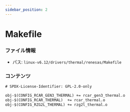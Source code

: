 ```yaml
---
sidebar_position: 2
---
```

# Makefile

### ファイル情報

- パス: `linux-v6.12/drivers/thermal/renesas/Makefile`

### コンテンツ

```txt
# SPDX-License-Identifier: GPL-2.0-only

obj-$(CONFIG_RCAR_GEN3_THERMAL)	+= rcar_gen3_thermal.o
obj-$(CONFIG_RCAR_THERMAL)	+= rcar_thermal.o
obj-$(CONFIG_RZG2L_THERMAL)	+= rzg2l_thermal.o

```

